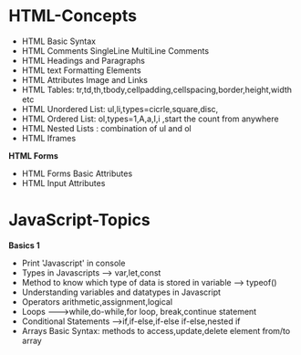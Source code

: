 # HTML-Concepts

- HTML Basic Syntax
- HTML Comments SingleLine MultiLine Comments
- HTML Headings and Paragraphs
- HTML text Formatting Elements
- HTML Attributes Image and Links
- HTML Tables: tr,td,th,tbody,cellpadding,cellspacing,border,height,width etc
- HTML Unordered List: ul,li,types=cicrle,square,disc,
- HTML Ordered List: ol,types=1,A,a,I,i ,start the count from anywhere
- HTML Nested Lists  : combination of ul and ol
- HTML Iframes

**HTML Forms**
- HTML Forms Basic Attributes
- HTML Input Attributes




# JavaScript-Topics

**Basics 1**
- Print 'Javascript' in console
- Types in Javascripts --> var,let,const
- Method to know which type of data is stored in variable --> typeof()
- Understanding variables and datatypes in Javascript
- Operators arithmetic,assignment,logical
- Loops --->while,do-while,for loop,    break,continue statement
- Conditional Statements -->if,if-else,if-else if-else,nested if
- Arrays Basic Syntax: methods to access,update,delete element from/to array

